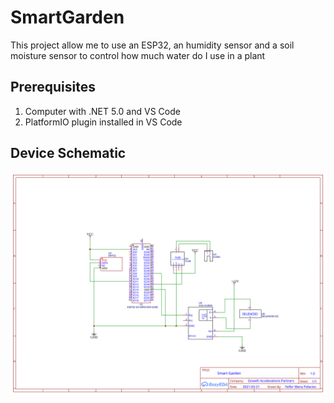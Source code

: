 # SmartGarden
This project allow me to use an ESP32, an humidity sensor and a soil moisture sensor to control how much water do I use in a plant

## Prerequisites 
1. Computer with .NET 5.0 and VS Code
2. PlatformIO plugin installed in VS Code

## Device Schematic
<img src="images/schematic.svg" />
